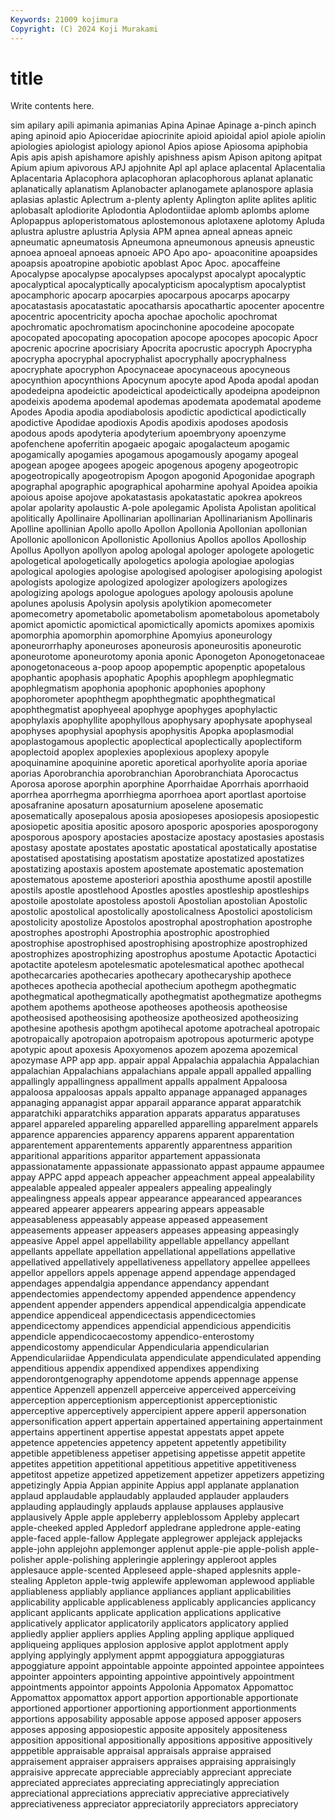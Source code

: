 ```yaml
---
Keywords: 21009 kojimura
Copyright: (C) 2024 Koji Murakami
---
```


# title

Write contents here.



sim apilary apili apimania apimanias
Apina Apinae Apinage a-pinch apinch aping apinoid apio Apioceridae apiocrinite
apioid apioidal apiol apiole apiolin apiologies apiologist apiology apionol Apios
apiose Apiosoma apiphobia Apis apis apish apishamore apishly apishness apism
Apison apitong apitpat Apium apium apivorous APJ apjohnite Apl apl
aplace aplacental Aplacentalia Aplacentaria Aplacophora aplacophoran aplacophorous aplanat aplanatic aplanatically
aplanatism Aplanobacter aplanogamete aplanospore aplasia aplasias aplastic Aplectrum a-plenty aplenty
Aplington aplite aplites aplitic aplobasalt aplodiorite Aplodontia Aplodontiidae aplomb aplombs
aplome Aplopappus aploperistomatous aplostemonous aplotaxene aplotomy Apluda aplustra aplustre aplustria
Aplysia APM apnea apneal apneas apneic apneumatic apneumatosis Apneumona apneumonous
apneusis apneustic apnoea apnoeal apnoeas apnoeic APO Apo apo- apoaconitine
apoapsides apoapsis apoatropine apobiotic apoblast Apoc Apoc. apocaffeine Apocalypse apocalypse
apocalypses apocalypst apocalypt apocalyptic apocalyptical apocalyptically apocalypticism apocalyptism apocalyptist apocamphoric
apocarp apocarpies apocarpous apocarps apocarpy apocatastasis apocatastatic apocatharsis apocathartic apocenter
apocentre apocentric apocentricity apocha apochae apocholic apochromat apochromatic apochromatism apocinchonine
apocodeine apocopate apocopated apocopating apocopation apocope apocopes apocopic Apocr apocrenic
apocrine apocrisiary Apocrita apocrustic apocryph Apocrypha apocrypha apocryphal apocryphalist apocryphally
apocryphalness apocryphate apocryphon Apocynaceae apocynaceous apocyneous apocynthion apocynthions Apocynum apocyte
apod Apoda apodal apodan apodedeipna apodeictic apodeictical apodeictically apodeipna apodeipnon
apodeixis apodema apodemal apodemas apodemata apodematal apodeme Apodes Apodia apodia
apodiabolosis apodictic apodictical apodictically apodictive Apodidae apodioxis Apodis apodixis apodoses
apodosis apodous apods apodyteria apodyterium apoembryony apoenzyme apofenchene apoferritin apogaeic
apogaic apogalacteum apogamic apogamically apogamies apogamous apogamously apogamy apogeal apogean
apogee apogees apogeic apogenous apogeny apogeotropic apogeotropically apogeotropism Apogon apogonid
Apogonidae apograph apographal apographic apographical apoharmine apohyal Apoidea apoikia apoious
apoise apojove apokatastasis apokatastatic apokrea apokreos apolar apolarity apolaustic A-pole
apolegamic Apolista Apolistan apolitical apolitically Apollinaire Apollinarian apollinarian Apollinarianism Apollinaris
Apolline apollinian Apollo apollo Apollon Apollonia Apollonian apollonian Apollonic apollonicon
Apollonistic Apollonius Apollos apollos Apolloship Apollus Apollyon apollyon apolog apologal
apologer apologete apologetic apologetical apologetically apologetics apologia apologiae apologias apological
apologies apologise apologised apologiser apologising apologist apologists apologize apologized apologizer
apologizers apologizes apologizing apologs apologue apologues apology apolousis apolune apolunes
apolusis Apolysin apolysis apolytikion apomecometer apomecometry apometabolic apometabolism apometabolous apometaboly
apomict apomictic apomictical apomictically apomicts apomixes apomixis apomorphia apomorphin apomorphine
Apomyius aponeurology aponeurorrhaphy aponeuroses aponeurosis aponeurositis aponeurotic aponeurotome aponeurotomy aponia
aponic Aponogeton Aponogetonaceae aponogetonaceous a-poop apoop apopemptic apopenptic apopetalous apophantic
apophasis apophatic Apophis apophlegm apophlegmatic apophlegmatism apophonia apophonic apophonies apophony
apophorometer apophthegm apophthegmatic apophthegmatical apophthegmatist apophyeeal apophyge apophyges apophylactic apophylaxis
apophyllite apophyllous apophysary apophysate apophyseal apophyses apophysial apophysis apophysitis Apopka
apoplasmodial apoplastogamous apoplectic apoplectical apoplectically apoplectiform apoplectoid apoplex apoplexies apoplexious
apoplexy apopyle apoquinamine apoquinine aporetic aporetical aporhyolite aporia aporiae aporias
Aporobranchia aporobranchian Aporobranchiata Aporocactus Aporosa aporose aporphin aporphine Aporrhaidae Aporrhais
aporrhaoid aporrhea aporrhegma aporrhiegma aporrhoea aport aportlast aportoise aposafranine aposaturn
aposaturnium aposelene aposematic aposematically aposepalous aposia aposiopeses aposiopesis aposiopestic aposiopetic
apositia apositic aposoro aposporic apospories aposporogony aposporous apospory apostacies apostacize
apostacy apostasies apostasis apostasy apostate apostates apostatic apostatical apostatically apostatise
apostatised apostatising apostatism apostatize apostatized apostatizes apostatizing apostaxis apostem apostemate
apostematic apostemation apostematous aposteme aposteriori aposthia aposthume apostil apostille apostils
apostle apostlehood Apostles apostles apostleship apostleships apostoile apostolate apostoless apostoli
Apostolian apostolian Apostolic apostolic apostolical apostolically apostolicalness Apostolici apostolicism apostolicity
apostolize Apostolos apostrophal apostrophation apostrophe apostrophes apostrophi Apostrophia apostrophic apostrophied
apostrophise apostrophised apostrophising apostrophize apostrophized apostrophizes apostrophizing apostrophus apostume Apotactic
Apotactici apotactite apotelesm apotelesmatic apotelesmatical apothec apothecal apothecarcaries apothecaries apothecary
apothecaryship apothece apotheces apothecia apothecial apothecium apothegm apothegmatic apothegmatical apothegmatically
apothegmatist apothegmatize apothegms apothem apothems apotheose apotheoses apotheosis apotheosise apotheosised
apotheosising apotheosize apotheosized apotheosizing apothesine apothesis apothgm apotihecal apotome apotracheal
apotropaic apotropaically apotropaion apotropaism apotropous apoturmeric apotype apotypic apout apoxesis
Apoxyomenos apozem apozema apozemical apozymase APP app app. appair appal
Appalachia appalachia Appalachian appalachian Appalachians appalachians appale appall appalled appalling
appallingly appallingness appallment appalls appalment Appaloosa appaloosa appaloosas appals appalto
appanage appanaged appanages appanaging appanagist appar apparail apparance apparat apparatchik
apparatchiki apparatchiks apparation apparats apparatus apparatuses apparel appareled appareling apparelled
apparelling apparelment apparels apparence apparencies apparency apparens apparent apparentation apparentement
apparentements apparently apparentness apparition apparitional apparitions apparitor appartement appassionata appassionatamente
appassionate appassionato appast appaume appaumee appay APPC appd appeach appeacher
appeachment appeal appealability appealable appealed appealer appealers appealing appealingly appealingness
appeals appear appearance appearanced appearances appeared appearer appearers appearing appears
appeasable appeasableness appeasably appease appeased appeasement appeasements appeaser appeasers appeases
appeasing appeasingly appeasive Appel appel appellability appellable appellancy appellant appellants
appellate appellation appellational appellations appellative appellatived appellatively appellativeness appellatory appellee
appellees appellor appellors appels appenage append appendage appendaged appendages appendalgia
appendance appendancy appendant appendectomies appendectomy appended appendence appendency appendent appender
appenders appendical appendicalgia appendicate appendice appendiceal appendicectasis appendicectomies appendicectomy appendices
appendicial appendicious appendicitis appendicle appendicocaecostomy appendico-enterostomy appendicostomy appendicular Appendicularia appendicularian
Appendiculariidae Appendiculata appendiculate appendiculated appending appenditious appendix appendixed appendixes appendixing
appendorontgenography appendotome appends appennage appense appentice Appenzell appenzell apperceive apperceived
apperceiving apperception apperceptionism apperceptionist apperceptionistic apperceptive apperceptively appercipient appere apperil
appersonation appersonification appert appertain appertained appertaining appertainment appertains appertinent appertise
appestat appestats appet appete appetence appetencies appetency appetent appetently appetibility
appetible appetibleness appetiser appetising appetisse appetit appetite appetites appetition appetitional
appetitious appetitive appetitiveness appetitost appetize appetized appetizement appetizer appetizers appetizing
appetizingly Appia Appian appinite Appius appl applanate applanation applaud applaudable
applaudably applauded applauder applauders applauding applaudingly applauds applause applauses applausive
applausively Apple apple appleberry appleblossom Appleby applecart apple-cheeked appled Appledorf
appledrane appledrone apple-eating apple-faced apple-fallow Applegate applegrower applejack applejacks apple-john
applejohn applemonger applenut apple-pie apple-polish apple-polisher apple-polishing appleringie appleringy appleroot
apples applesauce apple-scented Appleseed apple-shaped applesnits apple-stealing Appleton apple-twig applewife
applewoman applewood appliable appliableness appliably appliance appliances appliant applicabilities applicability
applicable applicableness applicably applicancies applicancy applicant applicants applicate application applications
applicative applicatively applicator applicatorily applicators applicatory applied appliedly applier appliers
applies Appling appling applique appliqued appliqueing appliques applosion applosive applot
applotment apply applying applyingly applyment appmt appoggiatura appoggiaturas appoggiature appoint
appointable appointe appointed appointee appointees appointer appointers appointing appointive appointively
appointment appointments appointor appoints Appolonia Appomatox Appomattoc Appomattox appomattox apport
apportion apportionable apportionate apportioned apportioner apportioning apportionment apportionments apportions apposability
apposable appose apposed apposer apposers apposes apposing apposiopestic apposite appositely
appositeness apposition appositional appositionally appositions appositive appositively apppetible appraisable appraisal
appraisals appraise appraised appraisement appraiser appraisers appraises appraising appraisingly appraisive
apprecate appreciable appreciably appreciant appreciate appreciated appreciates appreciating appreciatingly appreciation
appreciational appreciations appreciativ appreciative appreciatively appreciativeness appreciator appreciatorily appreciators appreciatory
